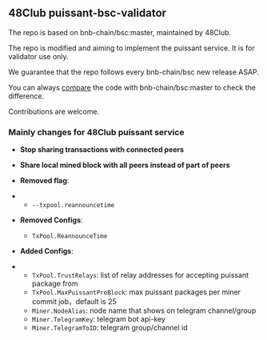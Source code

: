 ## 48Club puissant-bsc-validator

The repo is based on bnb-chain/bsc:master, maintained by 48Club.

The repo is modified and aiming to implement the puissant service. It is for validator use only.

We guarantee that the repo follows every bnb-chain/bsc new release ASAP.

You can always [compare](https://github.com/bnb-chain/bsc/compare/master...48Club:puissant-bsc-validator:develop) the code with bnb-chain/bsc:master to check the difference.

Contributions are welcome.

### Mainly changes for 48Club puissant service
- **Stop sharing transactions with connected peers**
- **Share local mined block with all peers instead of part of peers**

- **Removed flag**:
-
   * `--txpool.reannouncetime`

- **Removed Configs**:
   * `TxPool.ReannounceTime`

- **Added Configs**:
-
   * `TxPool.TrustRelays`: list of relay addresses for accepting puissant package from
   * `TxPool.MaxPuissantPreBlock`: max puissant packages per miner commit job，default is 25
   * `Miner.NodeAlias`: node name that shows on telegram channel/group
   * `Miner.TelegramKey`: telegram bot api-key
   * `Miner.TelegramToID`: telegram group/channel id
